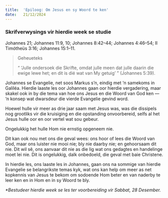 ```yaml
---
title:  'Epiloog: Om Jesus en sy Woord te ken'
date:   21/12/2024
---
```


### Skrifverwysings vir hierdie week se studie
Johannes 21; Johannes 11:9, 10; Johannes 8:42–44; Johannes 4:46–54; II Timótheüs 3:16; Johannes 15:1–11.

> <p>Geheueteks</p>
> “ ‘Julle ondersoek die Skrifte, omdat julle meen dat julle daarin die ewige lewe het; en dit is dié wat van My getuig’ ” (Johannes 5:39).

Johannes se Evangelie, net soos Markus s’n, eindig met ‘n samekoms in Galiléa. Hierdie laaste les oor Johannes gaan oor hierdie vergadering, maar skakel ook in by die tema van hoe ons Jesus en die Woord van God ken — ‘n konsep wat dwarsdeur die vierde Evangelie gevind word.

Hoewel hulle vir meer as drie jaar saam met Jesus was, was die dissipels nog grootliks vir die kruisiging en die opstanding onvoorbereid, selfs al het Jesus hulle oor en oor vertel wat sou gebeur.

Ongelukkig het hulle Hom nie ernstig opgeneem nie.

Dit kan ook nou met ons die geval wees: ons hoor of lees die Woord van God, maar ons luister nie mooi nie; bly nie daarby nie; en gehoorsaam dit nie. Dit wil sê, ons aanvaar dit nie as die lig wat ons gedagtes en handelinge moet lei nie. Dit is ongelukkig, dalk onbedoeld, die geval met baie Christene.

In hierdie les, ons laaste les in Johannes, gaan ons na sommige van hierdie Evangelie se belangrikste temas kyk, wat ons kan help om meer as net kopkennis van Jesus te bekom om sodoende Hom beter en van naderby te leer ken en in Hom en in sy Woord te bly.

_*Bestudeer hierdie week se les ter voorbereiding vir Sabbat, 28 Desember._
